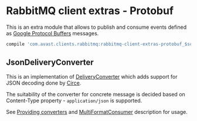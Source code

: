 # RabbitMQ client extras - Protobuf

This is an extra module that allows to publish and consume events defined as [Google Protocol Buffers](https://developers.google.com/protocol-buffers/) messages.
```groovy
compile 'com.avast.clients.rabbitmq:rabbitmq-client-extras-protobuf_$scalaVersion:x.x.x'
```

## JsonDeliveryConverter

This is an implementation of [DeliveryConverter](../core/src/main/scala/com/avast/clients/rabbitmq/DeliveryConverter.scala) which adds support
for JSON decoding done by [Circe](https://github.com/circe/circe).

The suitability of the converter for concrete message is decided based on Content-Type property - `application/json` is supported.

See [Providing converters](../README.md#providing-converters-for-producer/consumer) and [MultiFormatConsumer](../README.md#multiformatconsumer)
description for usage.
